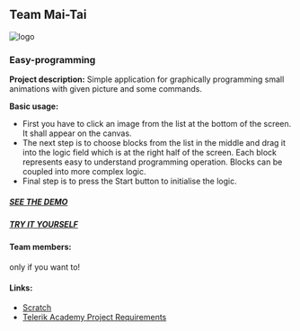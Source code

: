 ## Team Mai-Tai  
![logo](https://preview.ibb.co/bTxMTv/ePro.jpg)
### Easy-programming

**Project description:** 
Simple application for graphically programming small animations with given picture and some commands.

**Basic usage:**
* First you have to click an image from the list at the bottom of the screen. It shall appear on the canvas.
* The next step is to choose blocks from the list in the middle and drag it into the logic field which is at the right half of the screen. Each block represents easy to understand programming operation. Blocks can be coupled into more complex logic.
* Final step is to press the Start button to initialise the logic.
##### [SEE THE DEMO](https://www.youtube.com/watch?v=dbEYMGE6Js0) 
##### [TRY IT YOURSELF](http://www.svrakata.net/)
#### Team members:
only if you want to!
#### Links:
* [Scratch](https://scratch.mit.edu/)
* [Telerik Academy Project Requirements](https://github.com/TelerikAcademy/JavaScript-UI-and-DOM/tree/master/Teamwork)

